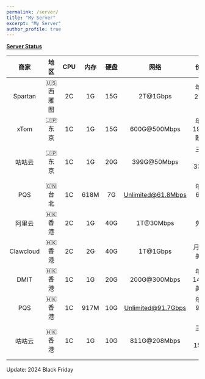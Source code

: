 ```yaml
---
permalink: /server/
title: "My Server"
excerpt: "My Server"
author_profile: true
---
```


**[Server Status](https://status.yfluo.me)**

|商家|地区|CPU|内存|硬盘|网络|价格|备注|
|:--:|:--:|:--:|:--:|:--:|:--:|:--:|:--:|
|Spartan|🇺🇸 西雅图|2C|1G|15G|2T@1Gbps|年付24美元|4837+CMI|
|xTom|🇯🇵 东京|1C|1G|15G|600G@500Mbps|年付19.98欧元|三网BBTEC|
|咕咕云|🇯🇵 东京|1C|1G|20G|399G@50Mbps|三年付3333元|苏日IPLC|
|PQS|🇨🇳 台北|1C|618M|7G|Unlimited@61.8Mbps|年付618元|Hinet家宽|
|阿里云|🇭🇰 香港|2C|1G|40G|1T@30Mbps|免费|4837+CMI|
|Clawcloud|🇭🇰 香港|2C|2G|40G|1T@1Gbps|月付4美元|4837+CMI|
|DMIT|🇭🇰 香港|1C|1G|20G|200G@300Mbps|年付149.9美元|三网CN2GIA|
|PQS|🇭🇰 香港|1C|917M|10G|Unlimited@91.7Gbps|年付917元|HKT家宽|
|咕咕云|🇭🇰 香港|1C|1G|10G|811G@208Mbps|三年付1520元|莞港IPLC|

Update: 2024 Black Friday
